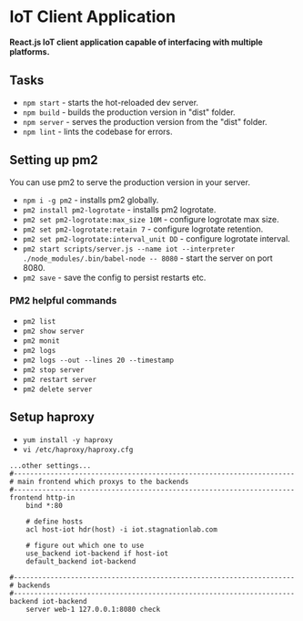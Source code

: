 # IoT Client Application
**React.js IoT client application capable of interfacing with multiple platforms.**

## Tasks
- `npm start` - starts the hot-reloaded dev server.
- `npm build` - builds the production version in "dist" folder.
- `npm server` - serves the production version from the "dist" folder.
- `npm lint` - lints the codebase for errors.

## Setting up pm2
You can use pm2 to serve the production version in your server.
- `npm i -g pm2` - installs pm2 globally.
- `pm2 install pm2-logrotate` - installs pm2 logrotate.
- `pm2 set pm2-logrotate:max_size 10M` - configure logrotate max size.
- `pm2 set pm2-logrotate:retain 7` - configure logrotate retention.
- `pm2 set pm2-logrotate:interval_unit DD` - configure logrotate interval.
- `pm2 start scripts/server.js --name iot --interpreter ./node_modules/.bin/babel-node -- 8080` - start the server on port 8080.
- `pm2 save` - save the config to persist restarts etc.

### PM2 helpful commands
- `pm2 list`
- `pm2 show server`
- `pm2 monit`
- `pm2 logs`
- `pm2 logs --out --lines 20 --timestamp`
- `pm2 stop server`
- `pm2 restart server`
- `pm2 delete server`

## Setup haproxy
- `yum install -y haproxy`
- `vi /etc/haproxy/haproxy.cfg`

```
...other settings...
#---------------------------------------------------------------------
# main frontend which proxys to the backends
#---------------------------------------------------------------------
frontend http-in
    bind *:80

    # define hosts
    acl host-iot hdr(host) -i iot.stagnationlab.com

    # figure out which one to use
    use_backend iot-backend if host-iot
    default_backend iot-backend

#---------------------------------------------------------------------
# backends
#---------------------------------------------------------------------
backend iot-backend
    server web-1 127.0.0.1:8080 check
```
